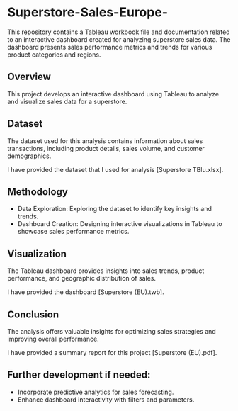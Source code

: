 # Superstore-Sales-Europe-
This repository contains a Tableau workbook file and documentation related to an interactive dashboard created for analyzing superstore sales data. The dashboard presents sales performance metrics and trends for various product categories and regions.
## Overview
This project develops an interactive dashboard using Tableau to analyze and visualize sales data for a superstore.
## Dataset
The dataset used for this analysis contains information about sales transactions, including product details, sales volume, and customer demographics.

I have provided the dataset that I used for analysis [Superstore TBlu.xlsx].
## Methodology
- Data Exploration: Exploring the dataset to identify key insights and trends.
- Dashboard Creation: Designing interactive visualizations in Tableau to showcase sales performance metrics.
## Visualization
The Tableau dashboard provides insights into sales trends, product performance, and geographic distribution of sales.

I have provided the dashboard [Superstore (EU).twb].
## Conclusion
The analysis offers valuable insights for optimizing sales strategies and improving overall performance.

I have provided a summary report for this project [Superstore (EU).pdf].
## Further development if needed:
- Incorporate predictive analytics for sales forecasting.
- Enhance dashboard interactivity with filters and parameters.
